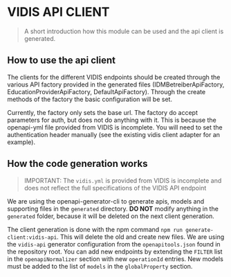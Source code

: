 # VIDIS API CLIENT

> A short introduction how this module can be used and the api client is generated.

## How to use the api client

The clients for the different VIDIS endpoints should be created through the various API factory
provided in the generated files (IDMBetreiberApiFactory, EducationProviderApiFactory, DefaultApiFactory).
Through the create methods of the factory the basic configuration will be set. 

Currently, the factory only sets the base url. The factory do accept parameters for auth, but does 
not do anything with it. This is because the openapi-yml file provided from VIDIS is incomplete. 
You will need to set the authentication header manually (see the existing vidis client adapter 
for an example).

## How the code generation works

> IMPORTANT: The `vidis.yml` is provided from VIDIS is incomplete and does not reflect the full
> specifications of the VIDIS API endpoint

We are using the openapi-generator-cli to generate apis, models and supporting files in the
`generated` directory. **DO NOT** modify anything in the `generated` folder, because it will
be deleted on the next client generation.

The client generation is done with the npm command `npm run generate-client:vidis-api`. This
will delete the old and create new files. We are using the `vidis-api` generator configuration 
from the `openapitools.json` found in the repository root. You can add new endpoints by
extending the `FILTER` list in the `openapiNormalizer` section with new `operationId` entries.
New models must be added to the list of `models` in the `globalProperty` section.
